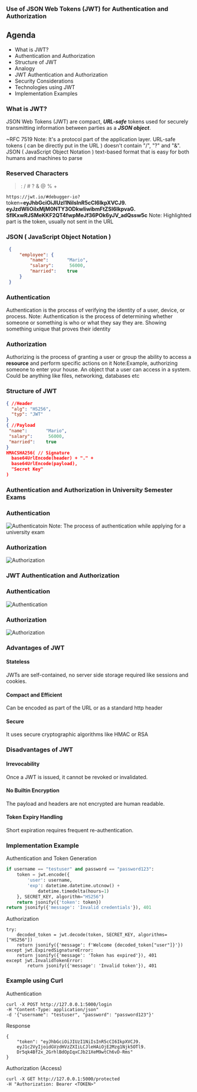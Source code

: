 ### Use of JSON Web Tokens (JWT) for Authentication and Authorization



## Agenda
- What is JWT?
- Authentication and Authorization
- Structure of JWT
- Analogy
- JWT Authentication and Authorization
- Security Considerations
- Technologies using JWT
- Implementation Examples



### What is JWT?
JSON Web Tokens (JWT) are compact, ___URL-safe___ tokens used for securely transmitting information between parties as a ___JSON object___.

~RFC 7519
Note: It's a protocol part of the application layer. URL-safe tokens ( can be directly put in the URL ) doesn't contain "/", "?" and "&". JSON ( JavaScript Object Notation ) text-based format that is easy for both humans and machines to parse


### Reserved Characters
> : / # ? & @ % +

`https://jwt.io/#debugger-io?`
token=__eyJhbGciOiJIUzI1NiIsInR5cCI6IkpXVCJ9.
eyJzdWIiOiIxMjM0NTY3ODkwIiwibmFtZSI6IkpvaG.
SflKxwRJSMeKKF2QT4fwpMeJf36POk6yJV_adQssw5c__
Note: Highlighted part is the token, usually not sent in the URL 


### JSON ( JavaScript Object Notation )
```json [1:]
 {  
     "employee": {  
         "name":       "Mario",   
         "salary":      56000,   
         "married":    true  
     }  
 }
```



### Authentication
Authentication is the process of verifying the identity of a user, device, or process.
Note: Authentication is the process of determining whether someone or something is who or what they say they are. Showing something unique that proves their identity



### Authorization
Authorizing is the process of granting a user or group the ability to access a __resource__ and perform specific actions on it
Note:Example, authorizing someone to enter your house. An object that a user can access in a system. Could be anything like files, networking, databases etc



### Structure of JWT
```json
{ //Header
  "alg": "HS256",
  "typ": "JWT"
}
{ //Payload
 "name":       "Mario",   
 "salary":      56000,   
 "married":    true  
}
HMACSHA256( // Signature
  base64UrlEncode(header) + "." +
  base64UrlEncode(payload),
  "Secret Key"
)
```



### Authentication and Authorization in University Semester Exams


### Authentication
![Authenticatoin](./cusat_authentication.png)
Note: The process of authentication while applying for a university exam


### Authorization
![Authorization](./cusat_authorization.png)



### JWT Authentication and Authorization


### Authentication
![Authentication](./jwt_authentication.png)


### Authorization
![Authorization](./jwt_authorization.png)



### Advantages of JWT

#### Stateless
JWTs are self-contained, no server side storage required like sessions and cookies.

#### Compact and Efficient
Can be encoded as part of the URL or as a standard http header

#### Secure
It uses secure cryptographic algorithms like HMAC or RSA


### Disadvantages of JWT

#### Irrevocability
Once a JWT is issued, it cannot be revoked or invalidated.

#### No Builtin Encryption
The payload and headers are not encrypted are human readable.

#### Token Expiry Handling
Short expiration requires frequent re-authentication.



### Implementation Example 

Authentication and Token Generation
```python [120: 2-7]
if username == "testuser" and password == "password123":
    token = jwt.encode({
        'user': username,
        'exp': datetime.datetime.utcnow() +
            datetime.timedelta(hours=1)
    }, SECRET_KEY, algorithm="HS256")
    return jsonify({'token': token})
return jsonify({'message': 'Invalid credentials'}), 401
```

Authorization
```python[1: 2-3]
try:
    decoded_token = jwt.decode(token, SECRET_KEY, algorithms=["HS256"])
    return jsonify({'message': f'Welcome {decoded_token["user"]}'})
except jwt.ExpiredSignatureError:
    return jsonify({'message': 'Token has expired'}), 401
except jwt.InvalidTokenError:
        return jsonify({'message': 'Invalid token'}), 401
```



### Example using Curl
Authentication
```curl
curl -X POST http://127.0.0.1:5000/login 
-H "Content-Type: application/json" 
-d '{"username": "testuser", "password": "password123"}'
```
Response
```
{
    "token": "eyJhbGciOiJIUzI1NiIsInR5cCI6IkpXVCJ9.
    eyJ1c2VyIjoidGVzdHVzZXIiLCJleHAiOjE2Mzg1Njk5OTl9.
    Dr5qk4Bf2x_2GrhlBdOpIqxCJb21XeM9wtCh6vD-Rms"
}
```
Authorization (Access)
```curl
curl -X GET http://127.0.0.1:5000/protected
-H "Authorization: Bearer <TOKEN>"
```


